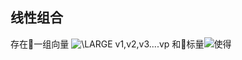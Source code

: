 ## 线性组合

存在一组向量 <img src="https://latex.codecogs.com/png.latex?\dpi{120}&space;\LARGE&space;v1,v2,v3....vp" title="\LARGE v1,v2,v3....vp" /> 和标量![](https://latex.codecogs.com/png.latex?\dpi{120}&space;\LARGE&space;c1,c2,c3...cp)使得